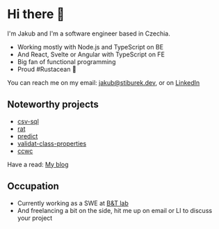 # Hi there 👋
I'm Jakub and I'm a software engineer based in Czechia.

- Working mostly with Node.js and TypeScript on BE
- And React, Svelte or Angular with TypeScript on FE
- Big fan of functional programming 
- Proud #Rustacean 🦀

You can reach me on my email: jakub@stiburek.dev, or on [LinkedIn](https://www.linkedin.com/in/jakubstiburekdev/)

## Noteworthy projects
- [csv-sql](https://github.com/JakubStiburek/csv-sql)
- [rat](https://github.com/JakubStiburek/rat)
- [predict](https://github.com/JakubStiburek/predict)
- [validat-class-properties](https://github.com/JakubStiburek/validate-class-properties)
- [ccwc](https://github.com/JakubStiburek/ccwc)

Have a read: [My blog](https://jakubstiburek.notion.site/jakubstiburek/Hi-there-c57e50c1269246be817aa04a0a668e9e)

## Occupation
- Currently working as a SWE at [B&T lab](https://bntlab.com/)
- And freelancing a bit on the side, hit me up on email or LI to discuss your project
